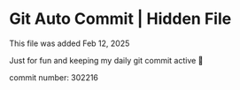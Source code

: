 # Git Auto Commit | Hidden File

This file was added Feb 12, 2025

Just for fun and keeping my daily git commit active 🤪

commit number: 302216
